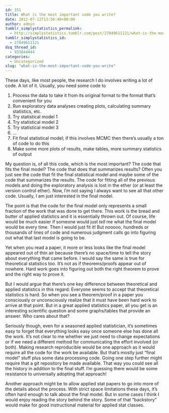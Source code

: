 ```yaml
---
id: 151
title: What is the most important code you write?
date: 2012-07-12T13:50:40+00:00
author: admin
tumblr_simplystatistics_permalink:
  - http://simplystatistics.tumblr.com/post/27049611121/what-is-the-most-important-code-you-write
tumblr_simplystatistics_id:
  - 27049611121
dsq_thread_id:
  - 933844444
categories:
  - Uncategorized
slug: "what-is-the-most-important-code-you-write"
---
```

These days, like most people, the research I do involves writing a lot of code. A lot of it. Usually, you need some code to

  1. Process the data to take it from its original format to the format that&#8217;s convenient for you
  2. Run exploratory data analyses creating plots, calculating summary statistics, etc.
  3. Try statistical model 1
  4. Try statistical model 2
  5. Try statistical model 3
  6. &#8230;
  7. Fit final statistical model; if this involves MCMC then there&#8217;s usually a ton of code to do this
  8. Make some more plots of results, make tables, more summary statistics of output

My question is, of all this code, which is the most important? The code that fits the final model? The code that does that summarizes results? Often you just see the code that fit the final statistical model and maybe some of the code that summarizes the results. The code for fitting all of the previous models and doing the exploratory analysis is lost in the ether (or at least the version control ether). Now, I&#8217;m not saying I always want to see all that other code. Usually, I am just interested in the final model.

The point is that the code for the final model only represents a small fraction of the work that was done to get there. This work is the bread and butter of applied statistics and it is essentially thrown out. Of course, life would be much easier if someone would just _tell_ me what the final model would be every time. Then I would just fit it! But nooooo, hundreds or thousands of lines of code and numerous judgment calls go into figuring out what that last model is going to be. 

Yet when you read a paper, it more or less looks like the final model appeared out of thin air because there&#8217;s no space/time to tell the story about everything that came before. I would say the same is true for theoretical statistics too. It&#8217;s not as if theorems/proofs appear out of nowhere. Hard work goes into figuring out both the right theorem to prove and the right way to prove it.

But I would argue that there&#8217;s one key difference between theoretical and applied statistics in this regard: Everyone seems to accept that theoretical statistics is hard. So when you see a theorem/proof in a paper you consciously or unconsciously realize that it must have been hard work to arrive at that point. But in a great applied statistics paper, all you get is an interesting scientific question and some graphs/tables that provide an answer. Who cares about that?

Seriously though, even for a seasoned applied statistician, it&#8217;s sometimes easy to forget that everything looks easy once someone else has done all the work. It&#8217;s not clear to me whether we just need to change expectations or if we need a different method for communicating the effort involved (or both). Making research reproducible would be one approach as it would require all the code for the work be available. But that&#8217;s mostly just &#8220;final model&#8221; stuff plus some data processing code. Going one step further might require that a git repository be made available. That way you could see all the history in addition to the final stuff. I&#8217;m guessing there would be some resistance to universally adopting that approach!

Another approach might be to allow applied stat papers to go into more of the details about the process. With strict space limitations these days, it&#8217;s often hard enough to talk about the final model. But in some cases I think I would enjoy reading the story behind the story. Some of that &#8220;backstory&#8221; would make for good instructional material for applied stat classes.
